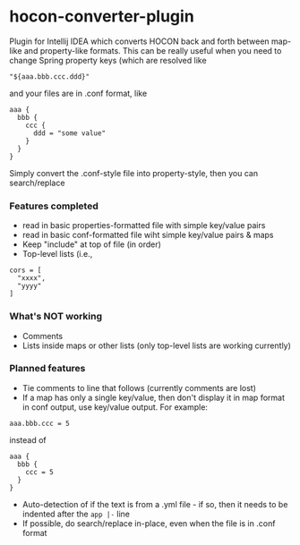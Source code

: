 # hocon-converter-plugin
Plugin for Intellij IDEA which converts HOCON back and forth between map-like and property-like formats.  This can be really useful when you need 
to change Spring property keys (which are resolved like 
```
"${aaa.bbb.ccc.ddd}"
```
and your files are in .conf format, like 
```
aaa {
  bbb {
    ccc {
      ddd = "some value"
    }
  }
}
```
Simply convert the .conf-style file into property-style, then you can search/replace

### Features completed
 - read in basic properties-formatted file with simple key/value pairs
 - read in basic conf-formatted file wiht simple key/value pairs & maps
 - Keep "include" at top of file (in order)
 - Top-level lists (i.e.,
 ```
 cors = [
   "xxxx",
   "yyyy"
 ]
 ```
### What's NOT working
- Comments
- Lists inside maps or other lists (only top-level lists are working currently)



### Planned features
 - Tie comments to line that follows (currently comments are lost)
 - If a map has only a single key/value, then don't display it in map format in conf output, use key/value output.  For example:
 ```
 aaa.bbb.ccc = 5
 ```
instead of
```
aaa {
  bbb {
    ccc = 5
  }
}
```
 - Auto-detection of if the text is from a .yml file - if so, then it needs to be indented after the  `app |-` line
 - If possible, do search/replace in-place, even when the file is in .conf format

